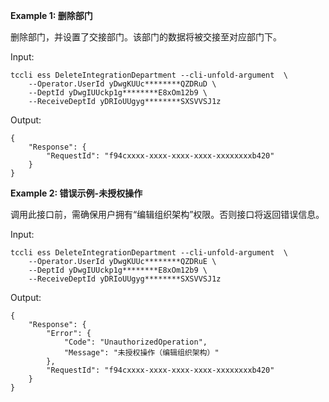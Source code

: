 **Example 1: 删除部门**

删除部门，并设置了交接部门。该部门的数据将被交接至对应部门下。

Input: 

```
tccli ess DeleteIntegrationDepartment --cli-unfold-argument  \
    --Operator.UserId yDwgKUUc********QZDRuD \
    --DeptId yDwgIUUckp1g********E8xOm12b9 \
    --ReceiveDeptId yDRIoUUgyg********SXSVVSJ1z
```

Output: 
```
{
    "Response": {
        "RequestId": "f94cxxxx-xxxx-xxxx-xxxx-xxxxxxxxb420"
    }
}
```

**Example 2: 错误示例-未授权操作**

调用此接口前，需确保用户拥有“编辑组织架构”权限。否则接口将返回错误信息。

Input: 

```
tccli ess DeleteIntegrationDepartment --cli-unfold-argument  \
    --Operator.UserId yDwgKUUc********QZDRuE \
    --DeptId yDwgIUUckp1g********E8xOm12b9 \
    --ReceiveDeptId yDRIoUUgyg********SXSVVSJ1z
```

Output: 
```
{
    "Response": {
        "Error": {
            "Code": "UnauthorizedOperation",
            "Message": "未授权操作（编辑组织架构）"
        },
        "RequestId": "f94cxxxx-xxxx-xxxx-xxxx-xxxxxxxxb420"
    }
}
```

